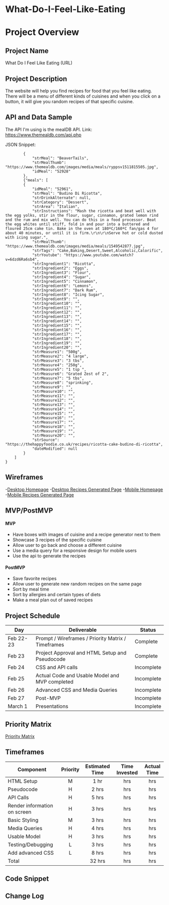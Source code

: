 # What-Do-I-Feel-Like-Eating

# Project Overview

## Project Name

What Do I Feel Like Eating (URL)

## Project Description
The website will help you find recipes for food that you feel like eating. There will be a menu of different kinds of cuisines and when you click on a button, it will give you random recipes of that specific cuisine. 

## API and Data Sample

The API I'm using is the mealDB API. Link: https://www.themealdb.com/api.php

JSON Snippet:
```    "meals": [
        {
            "strMeal": "BeaverTails",
            "strMealThumb": "https://www.themealdb.com/images/media/meals/ryppsv1511815505.jpg",
            "idMeal": "52928"
        },
        {"meals": [
        {
            "idMeal": "52961",
            "strMeal": "Budino Di Ricotta",
            "strDrinkAlternate": null,
            "strCategory": "Dessert",
            "strArea": "Italian",
            "strInstructions": "Mash the ricotta and beat well with the egg yolks, stir in the flour, sugar, cinnamon, grated lemon rind and the rum and mix well. You can do this in a food processor. Beat the egg whites until stiff, fold in and pour into a buttered and floured 25cm cake tin. Bake in the oven at 180ºC/160ºC fan/gas 4 for about 40 minutes, or until it is firm.\r\n\r\nServe hot or cold dusted with icing sugar.",
            "strMealThumb": "https://www.themealdb.com/images/media/meals/1549542877.jpg",
            "strTags": "Cake,Baking,Desert,Sweet,Alcoholic,Calorific",
            "strYoutube": "https://www.youtube.com/watch?v=6dzd6Ra6sb4",
            "strIngredient1": "Ricotta",
            "strIngredient2": "Eggs",
            "strIngredient3": "Flour",
            "strIngredient4": "Sugar",
            "strIngredient5": "Cinnamon",
            "strIngredient6": "Lemons",
            "strIngredient7": "Dark Rum",
            "strIngredient8": "Icing Sugar",
            "strIngredient9": "",
            "strIngredient10": "",
            "strIngredient11": "",
            "strIngredient12": "",
            "strIngredient13": "",
            "strIngredient14": "",
            "strIngredient15": "",
            "strIngredient16": "",
            "strIngredient17": "",
            "strIngredient18": "",
            "strIngredient19": "",
            "strIngredient20": "",
            "strMeasure1": "500g",
            "strMeasure2": "4 large",
            "strMeasure3": "3 tbs",
            "strMeasure4": "250g",
            "strMeasure5": "1 tsp ",
            "strMeasure6": "Grated Zest of 2",
            "strMeasure7": "5 tbs",
            "strMeasure8": "sprinking",
            "strMeasure9": "",
            "strMeasure10": "",
            "strMeasure11": "",
            "strMeasure12": "",
            "strMeasure13": "",
            "strMeasure14": "",
            "strMeasure15": "",
            "strMeasure16": "",
            "strMeasure17": "",
            "strMeasure18": "",
            "strMeasure19": "",
            "strMeasure20": "",
            "strSource": "https://thehappyfoodie.co.uk/recipes/ricotta-cake-budino-di-ricotta",
            "dateModified": null
        }
    ]
}
```
## Wireframes

-[Desktop Homepage](https://wireframe.cc/pro/pp/7c2da1506417416#1)
-[Desktop Recipes Generated Page](https://wireframe.cc/pro/pp/7c2da1506417416#kp523fuj)
-[Mobile Homepage](https://wireframe.cc/pro/pp/7c2da1506417416#6pi0orbi)
-[Mobile Recipes Generated Page](https://wireframe.cc/pro/pp/7c2da1506417416#zd2shlfz)

## MVP/PostMVP
#### MVP 

- Have boxes with images of cuisine and a recipe generator next to them
- Showcase 3 recipes of the specific cuisine
- Allow user to go back and choose a different cuisine
- Use a media query for a responsive design for mobile users
- Use the api to generate the recipes

#### PostMVP  
- Save favorite recipes
- Allow user to generate new random recipes on the same page
- Sort by meal time 
- Sort by allergies and certain types of diets
- Make a meal plan out of saved recipes

## Project Schedule
|  Day | Deliverable | Status
|---|---| ---|
|Feb 22-23| Prompt / Wireframes / Priority Matrix / Timeframes | Complete
|Feb 23| Project Approval and HTML Setup and Pseudocode | Complete
|Feb 24| CSS and API calls| Incomplete
|Feb 25| Actual Code and Usable Model and MVP completed  | Incomplete
|Feb 26| Advanced CSS and Media Queries | Incomplete
|Feb 27| Post-MVP | Incomplete
|March 1| Presentations | Incomplete

## Priority Matrix

[Priority Matrix](https://lucid.app/lucidchart/invitations/accept/6ce482d8-517b-4437-aef7-162bebc45367)

## Timeframes
| Component | Priority | Estimated Time | Time Invested | Actual Time |
| --- | :---: |  :---: | :---: | :---: |
| HTML Setup | M | 1 hr | hrs | hrs |
| Pseudocode | H | 2 hrs| hrs | hrs |
| API Calls| H | 5 hrs| hrs | hrs |
| Render information on screen|H|3 hrs| hrs |hrs
| Basic Styling|M| 3 hrs| hrs | hrs |
| Media Queries| H | 4 hrs| hrs | hrs |
| Usable Model| H | 3 hrs| hrs | hrs |
| Testing/Debugging| L| 3 hrs| hrs | hrs |
| Add advanced CSS|L | 8 hrs| hrs |hrs|
| Total |  | 32 hrs| hrs | hrs |


## Code Snippet


## Change Log

